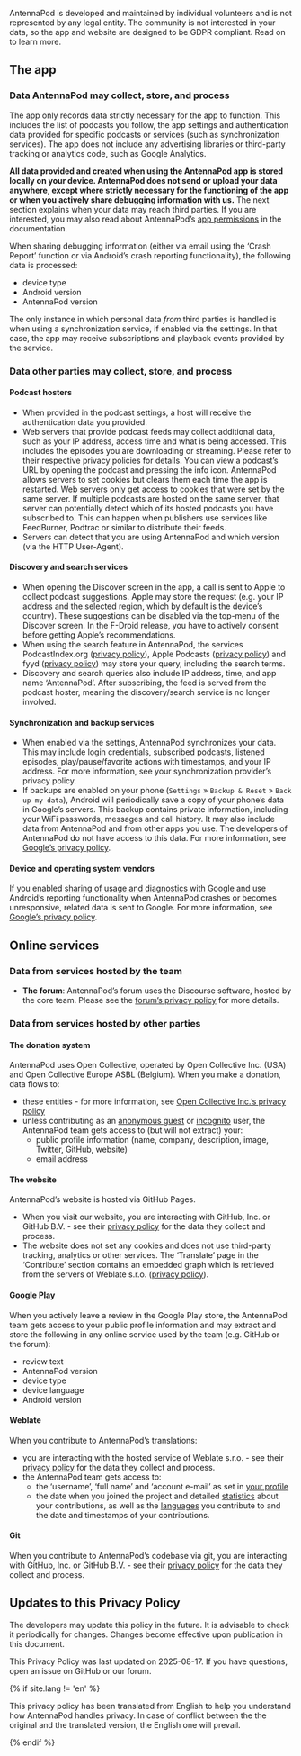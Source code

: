 AntennaPod is developed and maintained by individual volunteers and is not represented by any legal entity. The community is not interested in your data, so the app and website are designed to be GDPR compliant. Read on to learn more.

## The app

### Data AntennaPod may collect, store, and process
The app only records data strictly necessary for the app to function. This includes the list of podcasts you follow, the app settings and authentication data provided for specific podcasts or services (such as synchronization services). The app does not include any advertising libraries or third-party tracking or analytics code, such as Google Analytics.

**All data provided and created when using the AntennaPod app is stored locally on your device. AntennaPod does not send or upload your data anywhere, except where strictly necessary for the functioning of the app or when you actively share debugging information with us.** The next section explains when your data may reach third parties. If you are interested, you may also read about AntennaPod’s [app permissions](/documentation/general/app-permissions) in the documentation.

When sharing debugging information (either via email using the ‘Crash Report’ function or via Android’s crash reporting functionality), the following data is processed:
  - device type
  - Android version
  - AntennaPod version

The only instance in which personal data *from* third parties is handled is when using a synchronization service, if enabled via the settings. In that case, the app may receive subscriptions and playback events provided by the service.

### Data other parties may collect, store, and process

#### Podcast hosters
- When provided in the podcast settings, a host will receive the authentication data you provided.
- Web servers that provide podcast feeds may collect additional data, such as your IP address, access time and what is being accessed. This includes the episodes you are downloading or streaming. Please refer to their respective privacy policies for details. You can view a podcast’s URL by opening the podcast and pressing the info icon. AntennaPod allows servers to set cookies but clears them each time the app is restarted. Web servers only get access to cookies that were set by the same server. If multiple podcasts are hosted on the same server, that server can potentially detect which of its hosted podcasts you have subscribed to. This can happen when publishers use services like FeedBurner, Podtrac or similar to distribute their feeds.
- Servers can detect that you are using AntennaPod and which version (via the HTTP User-Agent).

#### Discovery and search services
- When opening the Discover screen in the app, a call is sent to Apple to collect podcast suggestions. Apple may store the request (e.g. your IP address and the selected region, which by default is the device’s country). These suggestions can be disabled via the top-menu of the Discover screen. In the F-Droid release, you have to actively consent before getting Apple’s recommendations.
- When using the search feature in AntennaPod, the services PodcastIndex.org ([privacy policy](https://github.com/Podcastindex-org/legal/blob/main/PrivacyPolicy.md)), Apple Podcasts ([privacy policy](https://www.apple.com/legal/privacy/en-ww/)) and fyyd ([privacy policy](https://fyyd.de/privacy)) may store your query, including the search terms.
- Discovery and search queries also include IP address, time, and app name ‘AntennaPod’. After subscribing, the feed is served from the podcast hoster, meaning the discovery/search service is no longer involved.

#### Synchronization and backup services
- When enabled via the settings, AntennaPod synchronizes your data. This may include login credentials, subscribed podcasts, listened episodes, play/pause/favorite actions with timestamps, and your IP address. For more information, see your synchronization provider’s privacy policy.
- If backups are enabled on your phone (`Settings` » `Backup & Reset` » `Back up my data`), Android will periodically save a copy of your phone’s data in Google’s servers. This backup contains private information, including your WiFi passwords, messages and call history. It may also include data from AntennaPod and from other apps you use. The developers of AntennaPod do not have access to this data. For more information, see [Google’s privacy policy](https://policies.google.com).

#### Device and operating system vendors
If you enabled [sharing of usage and diagnostics](https://support.google.com/accounts/answer/6078260) with Google and use Android’s reporting functionality when AntennaPod crashes or becomes unresponsive, related data is sent to Google. For more information, see [Google’s privacy policy](https://policies.google.com).

## Online services

### Data from services hosted by the team
- **The forum**: AntennaPod’s forum uses the Discourse software, hosted by the core team. Please see the [forum’s privacy policy](https://forum.antennapod.org/privacy) for more details.

### Data from services hosted by other parties

#### The donation system
AntennaPod uses Open Collective, operated by Open Collective Inc. (USA) and Open Collective Europe ASBL (Belgium). When you make a donation, data flows to:
- these entities - for more information, see [Open Collective Inc.’s privacy policy](https://opencollective.com/privacypolicy)
- unless contributing as an [anonymous guest](https://docs.opencollective.com/help/financial-contributors/payments#contributing-as-a-guest) or [incognito](https://docs.opencollective.com/help/financial-contributors/payments#select-a-contributor) user, the AntennaPod team gets access to (but will not extract) your:
  - public profile information (name, company, description, image, Twitter, GitHub, website)
  - email address

#### The website
AntennaPod’s website is hosted via GitHub Pages.
- When you visit our website, you are interacting with GitHub, Inc. or GitHub B.V. - see their [privacy policy](https://docs.github.com/en/site-policy/privacy-policies/github-general-privacy-statement) for the data they collect and process.
- The website does not set any cookies and does not use third-party tracking, analytics or other services. The ‘Translate’ page in the ‘Contribute’ section contains an embedded graph which is retrieved from the servers of Weblate s.r.o. ([privacy policy](https://weblate.org/en-gb/privacy/)).

#### Google Play
When you actively leave a review in the Google Play store, the AntennaPod team gets access to your public profile information and may extract and store the following in any online service used by the team (e.g. GitHub or the forum):
- review text
- AntennaPod version
- device type
- device language
- Android version

#### Weblate
When you contribute to AntennaPod’s translations:
- you are interacting with the hosted service of Weblate s.r.o. - see their [privacy policy](https://weblate.org/en-gb/privacy/) for the data they collect and process.
- the AntennaPod team gets access to:
  - the ‘username’, ‘full name’ and ‘account e-mail’ as set in [your profile](https://hosted.weblate.org/accounts/profile/#account)
  - the date when you joined the project and detailed [statistics](https://docs.weblate.org/en/latest/devel/reporting.html#stats) about your contributions, as well as the [languages](https://docs.weblate.org/en/latest/devel/reporting.html#credits) you contribute to and the date and timestamps of your contributions.

#### Git
When you contribute to AntennaPod’s codebase via git, you are interacting with GitHub, Inc. or GitHub B.V. - see their [privacy policy](https://docs.github.com/en/site-policy/privacy-policies/github-general-privacy-statement) for the data they collect and process.

## Updates to this Privacy Policy
The developers may update this policy in the future. It is advisable to check it periodically for changes. Changes become effective upon publication in this document.

This Privacy Policy was last updated on 2025-08-17.
If you have questions, open an issue on GitHub or our forum.

<!-- mdpo-disable-next-line -->
{% if site.lang != 'en' %}

This privacy policy has been translated from English to help you understand how AntennaPod handles privacy. In case of conflict between the the original and the translated version, the English one will prevail.

<!-- mdpo-disable-next-line -->
{% endif %}
